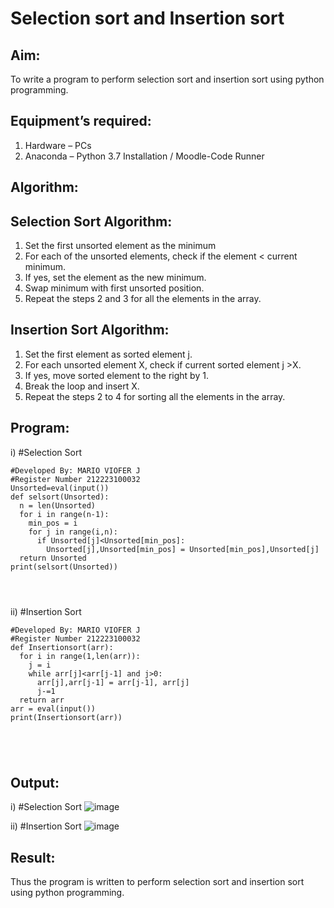 # Selection sort and Insertion sort
## Aim:
To write a program to perform selection sort and insertion sort using python programming.
## Equipment’s required:
1.	Hardware – PCs
2.	Anaconda – Python 3.7 Installation / Moodle-Code Runner
## Algorithm:
## Selection Sort Algorithm:
1.	Set the first unsorted element as the minimum
2.	For each of the unsorted elements, check if the element < current minimum.
3.	If yes, set the element as the new minimum.
4.	Swap minimum with first unsorted position.
5.	Repeat the steps 2 and 3 for all the elements in the array.
## Insertion Sort Algorithm:
1.	Set the first element as sorted element j.
2.	For each unsorted element X, check if current sorted element j >X.
3.	If yes, move sorted element to the right by 1.
4.	Break the loop and insert X.
5.	Repeat the steps 2 to 4 for sorting all the elements in the array.
## Program:
i)	#Selection Sort
```
#Developed By: MARIO VIOFER J
#Register Number 212223100032
Unsorted=eval(input())
def selsort(Unsorted):
  n = len(Unsorted)
  for i in range(n-1):
    min_pos = i
    for j in range(i,n):
      if Unsorted[j]<Unsorted[min_pos]:
        Unsorted[j],Unsorted[min_pos] = Unsorted[min_pos],Unsorted[j]
  return Unsorted
print(selsort(Unsorted))




```
ii)	#Insertion Sort
```
#Developed By: MARIO VIOFER J
#Register Number 212223100032
def Insertionsort(arr):
  for i in range(1,len(arr)):
    j = i
    while arr[j]<arr[j-1] and j>0:
      arr[j],arr[j-1] = arr[j-1], arr[j]
      j-=1
  return arr
arr = eval(input())
print(Insertionsort(arr))





```

## Output:
i)	#Selection Sort
![image](https://github.com/Mario-Viofer-J/Sorting-Algorithms/assets/144979232/6bf36331-de2f-4aac-91de-c20a891c2df2)

ii)	#Insertion Sort
![image](https://github.com/Mario-Viofer-J/Sorting-Algorithms/assets/144979232/33703050-5256-4d78-9d9f-47954e96ed9d)

## Result:
Thus the program is written to perform selection sort and insertion sort using python programming.
